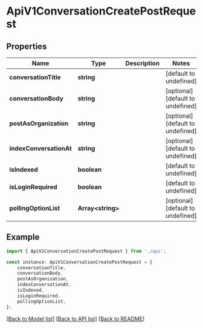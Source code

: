 # ApiV1ConversationCreatePostRequest


## Properties

Name | Type | Description | Notes
------------ | ------------- | ------------- | -------------
**conversationTitle** | **string** |  | [default to undefined]
**conversationBody** | **string** |  | [optional] [default to undefined]
**postAsOrganization** | **string** |  | [optional] [default to undefined]
**indexConversationAt** | **string** |  | [optional] [default to undefined]
**isIndexed** | **boolean** |  | [default to undefined]
**isLoginRequired** | **boolean** |  | [default to undefined]
**pollingOptionList** | **Array&lt;string&gt;** |  | [optional] [default to undefined]

## Example

```typescript
import { ApiV1ConversationCreatePostRequest } from './api';

const instance: ApiV1ConversationCreatePostRequest = {
    conversationTitle,
    conversationBody,
    postAsOrganization,
    indexConversationAt,
    isIndexed,
    isLoginRequired,
    pollingOptionList,
};
```

[[Back to Model list]](../README.md#documentation-for-models) [[Back to API list]](../README.md#documentation-for-api-endpoints) [[Back to README]](../README.md)
